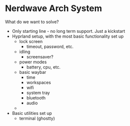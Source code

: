 # Nerdwave Arch System
What do we want to solve?
- Only starting line - no long term support. Just a kickstart
- Hyprland setup, with the most basic functionality set up
    - lock screen
        - timeout, password, etc.
    - idling
        - screensaver?
    - power modes
        - battery, cpu, etc.
    - basic waybar
        - time
        - workspaces
        - wifi
        - system tray
        - bluetooth
        - audio
    - 
- Basic utilities set up
    - terminal (ghostty)
